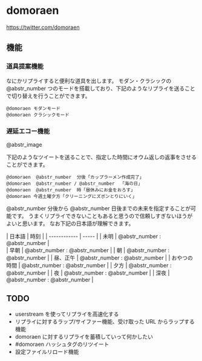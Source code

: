 # domoraen

https://twitter.com/domoraen

## 機能

### 道具提案機能

なにかリプライすると便利な道具を出します。 モダン・クラシックの @abstr_number つのモードを搭載しており、下記のようなリプライを送ることで切り替えを行うことができます。
    
    
    @domoraen モダンモード
    @domoraen クラシックモード
    

### 遅延エコー機能

@abstr_image 

下記のようなツイートを送ることで、指定した時間にオウム返しの返事をさせることができます。
    
    
    @domoraen  @abstr_number  分後「カップラーメン作成完了」
    @domoraen  @abstr_number / @abstr_number  「海の日」
    @domoraen  @abstr_number  時「昼休みにお金をおろす」
    @domoraen 今週土曜夕方「クリーニングにズボンとりにいく」
    

@abstr_number 分後から @abstr_number 日後までの未来を指定することが可能です。 うまくリプライできないこともあると思うので信頼しすぎないほうがよいと思います。 なお下記の日本語が理解できます。

| 日本語 | 時刻 | | ------------ | ----- | | 未明 | @abstr_number : @abstr_number |   
| 早朝 | @abstr_number : @abstr_number | | 朝 | @abstr_number : @abstr_number | | 昼、正午 | @abstr_number : @abstr_number | | おやつの時間 | @abstr_number : @abstr_number | | 夕方 | @abstr_number : @abstr_number | | 夜 | @abstr_number : @abstr_number | | 深夜 | @abstr_number : @abstr_number | 

## TODO

  * userstream を使ってリプライを高速化する
  * リプライに対するラップ/サイファー機能、受け取った URL からラップする機能
  * domoraen に対するリプライを蓄積していって何かしたい
  * #domoraen ハッシュタグのリツイート
  * 設定ファイルリロード機能


